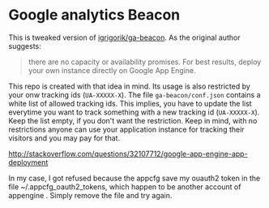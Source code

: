 # Google analytics Beacon
This is tweaked version of [igrigorik/ga-beacon](https://github.com/igrigorik/ga-beacon).
As the original author suggests:
>there are no capacity or availability promises. For best results, deploy your own instance directly on Google App Engine.

This repo is created with that idea in mind. Its usage is also restricted by your onw tracking ids (`UA-XXXXX-X`). The file `ga-beacon/conf.json` contains a white list of allowed tracking ids. This implies, you have to update the list everytime you want to track something with a new tracking id (`UA-XXXXX-X`). Keep the list empty, if you don't want the restriction. Keep in mind, with no restrictions anyone can use your application instance for tracking their visitors and you may pay for that.



http://stackoverflow.com/questions/32107712/google-app-engine-app-deployment

In my case, I got refused because the appcfg save my ouauth2 token in the file ~/.appcfg_oauth2_tokens, which happen to be another account of appengine . Simply remove the file and try again.
